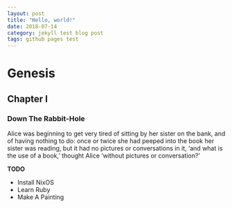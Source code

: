 ```yaml
---
layout: post
title: "Hello, world!"
date: 2018-07-14 
category: jekyll test blog post
tags: github pages test
---
```


# Genesis 


## Chapter I

### Down The Rabbit-Hole

Alice was beginning to get very tired of sitting by her sister on the bank, and of having nothing to do: once or twice she had peeped into the book her sister was reading, but it had no pictures or conversations in it, ‘and what is the use of a book,’ thought Alice ‘without pictures or conversation?’

__TODO__
- Install NixOS
- Learn Ruby
- Make A Painting

